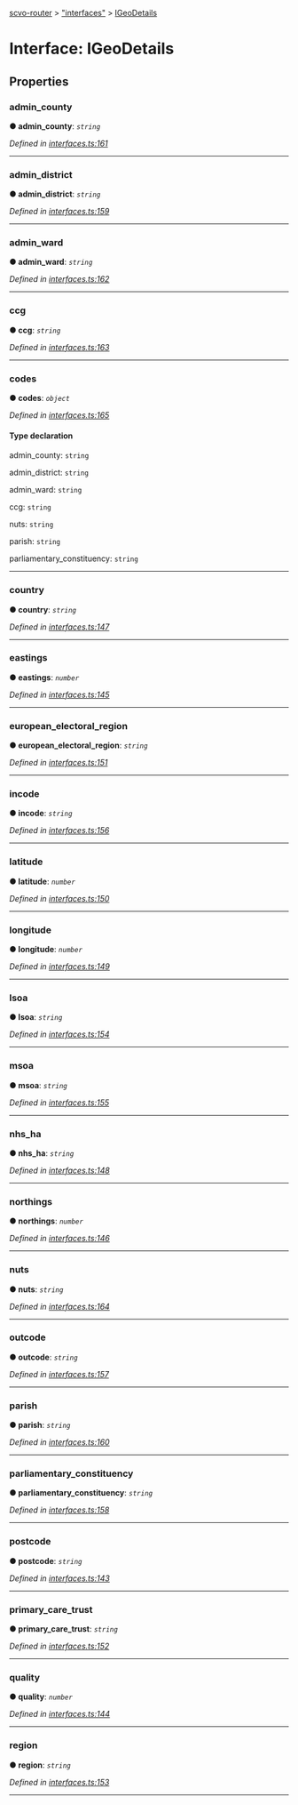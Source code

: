 [scvo-router](../README.md) > ["interfaces"](../modules/_interfaces_.md) > [IGeoDetails](../interfaces/_interfaces_.igeodetails.md)



# Interface: IGeoDetails


## Properties
<a id="admin_county"></a>

###  admin_county

**●  admin_county**:  *`string`* 

*Defined in [interfaces.ts:161](https://github.com/scvodigital/scvo-router/blob/138c96a/src/interfaces.ts#L161)*





___

<a id="admin_district"></a>

###  admin_district

**●  admin_district**:  *`string`* 

*Defined in [interfaces.ts:159](https://github.com/scvodigital/scvo-router/blob/138c96a/src/interfaces.ts#L159)*





___

<a id="admin_ward"></a>

###  admin_ward

**●  admin_ward**:  *`string`* 

*Defined in [interfaces.ts:162](https://github.com/scvodigital/scvo-router/blob/138c96a/src/interfaces.ts#L162)*





___

<a id="ccg"></a>

###  ccg

**●  ccg**:  *`string`* 

*Defined in [interfaces.ts:163](https://github.com/scvodigital/scvo-router/blob/138c96a/src/interfaces.ts#L163)*





___

<a id="codes"></a>

###  codes

**●  codes**:  *`object`* 

*Defined in [interfaces.ts:165](https://github.com/scvodigital/scvo-router/blob/138c96a/src/interfaces.ts#L165)*


#### Type declaration




 admin_county: `string`






 admin_district: `string`






 admin_ward: `string`






 ccg: `string`






 nuts: `string`






 parish: `string`






 parliamentary_constituency: `string`







___

<a id="country"></a>

###  country

**●  country**:  *`string`* 

*Defined in [interfaces.ts:147](https://github.com/scvodigital/scvo-router/blob/138c96a/src/interfaces.ts#L147)*





___

<a id="eastings"></a>

###  eastings

**●  eastings**:  *`number`* 

*Defined in [interfaces.ts:145](https://github.com/scvodigital/scvo-router/blob/138c96a/src/interfaces.ts#L145)*





___

<a id="european_electoral_region"></a>

###  european_electoral_region

**●  european_electoral_region**:  *`string`* 

*Defined in [interfaces.ts:151](https://github.com/scvodigital/scvo-router/blob/138c96a/src/interfaces.ts#L151)*





___

<a id="incode"></a>

###  incode

**●  incode**:  *`string`* 

*Defined in [interfaces.ts:156](https://github.com/scvodigital/scvo-router/blob/138c96a/src/interfaces.ts#L156)*





___

<a id="latitude"></a>

###  latitude

**●  latitude**:  *`number`* 

*Defined in [interfaces.ts:150](https://github.com/scvodigital/scvo-router/blob/138c96a/src/interfaces.ts#L150)*





___

<a id="longitude"></a>

###  longitude

**●  longitude**:  *`number`* 

*Defined in [interfaces.ts:149](https://github.com/scvodigital/scvo-router/blob/138c96a/src/interfaces.ts#L149)*





___

<a id="lsoa"></a>

###  lsoa

**●  lsoa**:  *`string`* 

*Defined in [interfaces.ts:154](https://github.com/scvodigital/scvo-router/blob/138c96a/src/interfaces.ts#L154)*





___

<a id="msoa"></a>

###  msoa

**●  msoa**:  *`string`* 

*Defined in [interfaces.ts:155](https://github.com/scvodigital/scvo-router/blob/138c96a/src/interfaces.ts#L155)*





___

<a id="nhs_ha"></a>

###  nhs_ha

**●  nhs_ha**:  *`string`* 

*Defined in [interfaces.ts:148](https://github.com/scvodigital/scvo-router/blob/138c96a/src/interfaces.ts#L148)*





___

<a id="northings"></a>

###  northings

**●  northings**:  *`number`* 

*Defined in [interfaces.ts:146](https://github.com/scvodigital/scvo-router/blob/138c96a/src/interfaces.ts#L146)*





___

<a id="nuts-1"></a>

###  nuts

**●  nuts**:  *`string`* 

*Defined in [interfaces.ts:164](https://github.com/scvodigital/scvo-router/blob/138c96a/src/interfaces.ts#L164)*





___

<a id="outcode"></a>

###  outcode

**●  outcode**:  *`string`* 

*Defined in [interfaces.ts:157](https://github.com/scvodigital/scvo-router/blob/138c96a/src/interfaces.ts#L157)*





___

<a id="parish-1"></a>

###  parish

**●  parish**:  *`string`* 

*Defined in [interfaces.ts:160](https://github.com/scvodigital/scvo-router/blob/138c96a/src/interfaces.ts#L160)*





___

<a id="parliamentary_constituency-1"></a>

###  parliamentary_constituency

**●  parliamentary_constituency**:  *`string`* 

*Defined in [interfaces.ts:158](https://github.com/scvodigital/scvo-router/blob/138c96a/src/interfaces.ts#L158)*





___

<a id="postcode"></a>

###  postcode

**●  postcode**:  *`string`* 

*Defined in [interfaces.ts:143](https://github.com/scvodigital/scvo-router/blob/138c96a/src/interfaces.ts#L143)*





___

<a id="primary_care_trust"></a>

###  primary_care_trust

**●  primary_care_trust**:  *`string`* 

*Defined in [interfaces.ts:152](https://github.com/scvodigital/scvo-router/blob/138c96a/src/interfaces.ts#L152)*





___

<a id="quality"></a>

###  quality

**●  quality**:  *`number`* 

*Defined in [interfaces.ts:144](https://github.com/scvodigital/scvo-router/blob/138c96a/src/interfaces.ts#L144)*





___

<a id="region"></a>

###  region

**●  region**:  *`string`* 

*Defined in [interfaces.ts:153](https://github.com/scvodigital/scvo-router/blob/138c96a/src/interfaces.ts#L153)*





___


